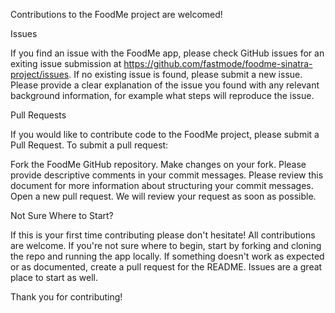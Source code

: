 Contributions to the FoodMe project are welcomed!

Issues

If you find an issue with the FoodMe app, please check GitHub issues for an exiting issue submission at https://github.com/fastmode/foodme-sinatra-project/issues. If no existing issue is found, please submit a new issue. Please provide a clear explanation of the issue you found with any relevant background information, for example what steps will reproduce the issue.

Pull Requests

If you would like to contribute code to the FoodMe project, please submit a Pull Request. To submit a pull request:

Fork the FoodMe GitHub repository.
Make changes on your fork. Please provide descriptive comments in your commit messages. Please review this document for more information about structuring your commit messages.
Open a new pull request.
We will review your request as soon as possible.

Not Sure Where to Start?

If this is your first time contributing please don't hesitate! All contributions are welcome. If you're not sure where to begin, start by forking and cloning the repo and running the app locally. If something doesn't work as expected or as documented, create a pull request for the README. Issues are a great place to start as well.

Thank you for contributing!